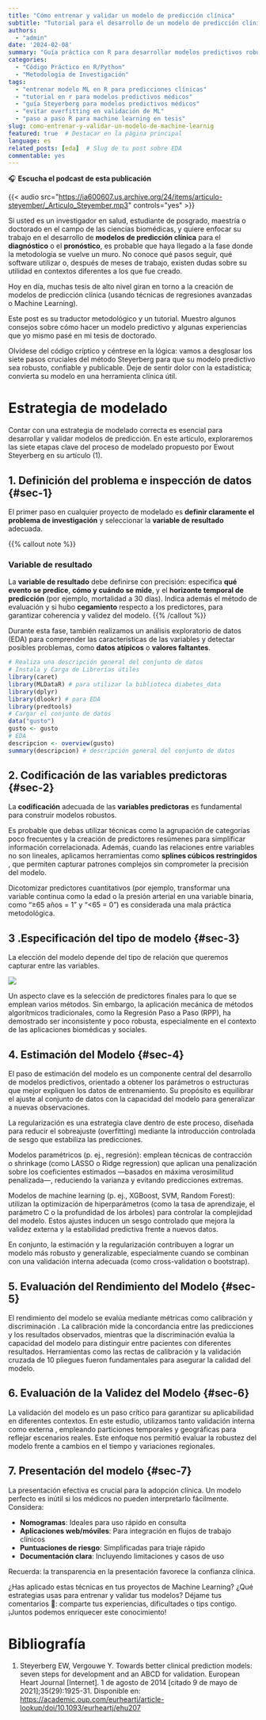 ```yaml
---
title: "Cómo entrenar y validar un modelo de predicción clínica"
subtitle: "Tutorial para el desarrollo de un modelo de predicción clínica con ejemplos en R" 
authors: 
  - "admin"
date: '2024-02-08'
summary: "Guía práctica con R para desarrollar modelos predictivos robustos en entornos clínicos"
categories: 
  - "Código Práctico en R/Python"
  - "Metodología de Investigación"
tags:
  - "entrenar modelo ML en R para predicciones clínicas"
  - "tutorial en r para modelos predictivos médicos"
  - "guía Steyerberg para modelos predictivos médicos"
  - "evitar overfitting en validación de ML"
  - "paso a paso R para machine learning en tesis"
slug: como-entrenar-y-validar-un-modelo-de-machine-learnig
featured: true  # Destacar en la página principal
language: es
related_posts: [eda]  # Slug de tu post sobre EDA
commentable: yes
---
```


🎧 **Escucha el podcast de esta publicación**

{{< audio src="https://ia600607.us.archive.org/24/items/articulo-steyember/_Articulo_Steyember.mp3" controls="yes" >}}

Si usted es un investigador en salud, estudiante de posgrado, maestría o doctorado en el campo de las ciencias biomédicas, y quiere enfocar su trabajo en el desarrollo de **modelos de predicción clínica** para el **diagnóstico** o el **pronóstico**, es probable que haya llegado a la fase donde la metodología se vuelve un muro. No conoce qué pasos seguir, qué software utilizar o, después de meses de trabajo, existen dudas sobre su utilidad en contextos diferentes a los que fue creado.

Hoy en día, muchas tesis de alto nivel giran en torno a la creación de modelos de predicción clínica (usando técnicas de regresiones avanzadas  o Machine Learning).

Este post es su traductor metodológico y un tutorial. Muestro algunos consejos sobre cómo hacer un modelo predictivo y algunas experiencias que yo mismo pasé en mi tesis de doctorado.

Olvídese del código críptico y céntrese en la lógica: vamos a desglosar los siete pasos cruciales del método Steyerberg para que su modelo predictivo sea robusto, confiable y publicable. Deje de sentir dolor con la estadística; convierta su modelo en una herramienta clínica útil.

# Estrategia de modelado

Contar con una estrategia de modelado correcta es esencial para desarrollar y validar modelos de predicción. En este artículo, exploraremos las siete etapas clave del proceso de modelado propuesto por Ewout Steyerberg en su artículo (1).

## 1. Definición del problema e inspección de datos {#sec-1}

El primer paso en cualquier proyecto de modelado es **definir claramente el problema de investigación** y seleccionar la **variable de resultado** adecuada.

{{% callout note %}}
### Variable de resultado
La **variable de resultado** debe definirse con precisión: especifica **qué evento se predice**, **cómo y cuándo se mide**, y el **horizonte temporal de predicción** (por ejemplo, mortalidad a 30 días). Indica además el método de evaluación y si hubo **cegamiento** respecto a los predictores, para garantizar coherencia y validez del modelo.
{{% /callout %}}

Durante esta fase, también realizamos un análisis exploratorio de datos (EDA) para comprender las características de las variables y detectar posibles problemas, como **datos atípicos** o **valores faltantes**.



``` r
# Realiza una descripción general del conjunto de datos
# Instala y Carga de Librerías útiles 
library(caret)
library(MLDataR) # para utilizar la biblioteca diabetes_data
library(dplyr)
library(dlookr) # para EDA
library(predtools)
# Cargar el conjunto de datos
data("gusto")
gusto <- gusto
# EDA
descripcion <- overview(gusto)
summary(descripcion) # descripción general del conjunto de datos
```

<!-- Para conocer más detalles sobre el proceso de ¨Exploratory Data Analysis (EDA)¨ [ver la publicación dedicada a este tema](es/post/2025-02-11-eda/_index.Rmd) -->

## 2. Codificación de las variables predictoras {#sec-2}

La **codificación** adecuada de las **variables predictoras** es fundamental para construir modelos robustos.

Es probable que debas utilizar técnicas como la agrupación de categorías poco frecuentes y la creación de predictores resúmenes para simplificar información correlacionada. Además, cuando las relaciones entre variables no son lineales, aplicamos herramientas como **splines cúbicos restringidos** , que permiten capturar patrones complejos sin comprometer la precisión del modelo.

Dicotomizar predictores cuantitativos (por ejemplo, transformar una variable continua como la edad o la presión arterial en una variable binaria, como “≥65 años = 1” y “\<65 = 0”) es considerada una mala práctica metodológica.

## 3 .Especificación del tipo de modelo {#sec-3}

La elección del modelo depende del tipo de relación que queremos capturar entre las variables.

![](modelos_elecion.png)


Un aspecto clave es la selección de predictores finales para lo que se emplean varios métodos. Sin embargo, la aplicación mecánica de métodos algorítmicos tradicionales, como la Regresión Paso a Paso (RPP), ha demostrado ser inconsistente y poco robusta, especialmente en el contexto de las aplicaciones biomédicas y sociales.


## 4. Estimación del Modelo {#sec-4}

El paso de estimación del modelo es un componente central del desarrollo de modelos predictivos, orientado a obtener los parámetros o estructuras que mejor expliquen los datos de entrenamiento. Su propósito es equilibrar el ajuste al conjunto de datos con la capacidad del modelo para generalizar a nuevas observaciones.

La regularización es una estrategia clave dentro de este proceso, diseñada para reducir el sobreajuste (overfitting) mediante la introducción controlada de sesgo que estabiliza las predicciones.

Modelos paramétricos (p. ej., regresión): emplean técnicas de contracción o shrinkage (como LASSO o Ridge regression) que aplican una penalización sobre los coeficientes estimados —basados en máxima verosimilitud penalizada—, reduciendo la varianza y evitando predicciones extremas.

Modelos de machine learning (p. ej., XGBoost, SVM, Random Forest): utilizan la optimización de hiperparámetros (como la tasa de aprendizaje, el parámetro C o la profundidad de los árboles) para controlar la complejidad del modelo. Estos ajustes inducen un sesgo controlado que mejora la validez externa y la estabilidad predictiva frente a nuevos datos.

En conjunto, la estimación y la regularización contribuyen a lograr un modelo más robusto y generalizable, especialmente cuando se combinan con una validación interna adecuada (como cross-validation o bootstrap).


## 5. Evaluación del Rendimiento del Modelo {#sec-5}

El rendimiento del modelo se evalúa mediante métricas como calibración y discriminación . La calibración mide la concordancia entre las predicciones y los resultados observados, mientras que la discriminación evalúa la capacidad del modelo para distinguir entre pacientes con diferentes resultados. Herramientas como las rectas de calibración y la validación cruzada de 10 pliegues fueron fundamentales para asegurar la calidad del modelo.

## 6. Evaluación de la Validez del Modelo {#sec-6}

La validación del modelo es un paso crítico para garantizar su aplicabilidad en diferentes contextos. En este estudio, utilizamos tanto validación interna como externa , empleando particiones temporales y geográficas para reflejar escenarios reales. Este enfoque nos permitió evaluar la robustez del modelo frente a cambios en el tiempo y variaciones regionales.

## 7. Presentación del modelo {#sec-7}

La presentación efectiva es crucial para la adopción clínica. Un modelo perfecto es inútil si los médicos no pueden interpretarlo fácilmente. Considera:

- **Nomogramas**: Ideales para uso rápido en consulta
- **Aplicaciones web/móviles**: Para integración en flujos de trabajo clínicos
- **Puntuaciones de riesgo**: Simplificadas para triaje rápido
- **Documentación clara**: Incluyendo limitaciones y casos de uso

Recuerda: la transparencia en la presentación favorece la confianza clínica.


¿Has aplicado estas técnicas en tus proyectos de Machine Learning? ¿Qué estrategias usas para entrenar y validar tus modelos? Déjame tus comentarios 💬: comparte tus experiencias, dificultades o tips contigo. ¡Juntos podemos enriquecer este conocimiento!

# Bibliografía

1.  Steyerberg EW, Vergouwe Y. Towards better clinical prediction models: seven steps for development and an ABCD for validation. European Heart Journal [Internet]. 1 de agosto de 2014 [citado 9 de mayo de 2021];35(29):1925-31. Disponible en: <https://academic.oup.com/eurheartj/article-lookup/doi/10.1093/eurheartj/ehu207>


